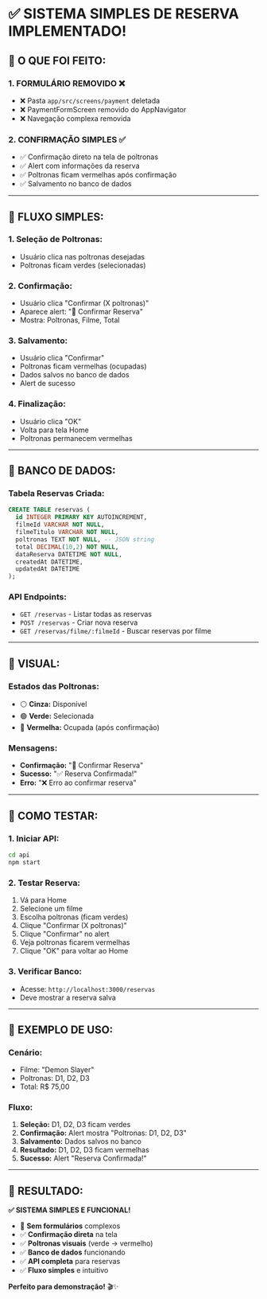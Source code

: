 # ✅ SISTEMA SIMPLES DE RESERVA IMPLEMENTADO!

## 🧹 **O QUE FOI FEITO:**

### **1. FORMULÁRIO REMOVIDO** ❌
- ❌ Pasta `app/src/screens/payment` deletada
- ❌ PaymentFormScreen removido do AppNavigator
- ❌ Navegação complexa removida

### **2. CONFIRMAÇÃO SIMPLES** ✅
- ✅ Confirmação direto na tela de poltronas
- ✅ Alert com informações da reserva
- ✅ Poltronas ficam vermelhas após confirmação
- ✅ Salvamento no banco de dados

---

## 🎯 **FLUXO SIMPLES:**

### **1. Seleção de Poltronas:**
- Usuário clica nas poltronas desejadas
- Poltronas ficam verdes (selecionadas)

### **2. Confirmação:**
- Usuário clica "Confirmar (X poltronas)"
- Aparece alert: "🎫 Confirmar Reserva"
- Mostra: Poltronas, Filme, Total

### **3. Salvamento:**
- Usuário clica "Confirmar"
- Poltronas ficam vermelhas (ocupadas)
- Dados salvos no banco de dados
- Alert de sucesso

### **4. Finalização:**
- Usuário clica "OK"
- Volta para tela Home
- Poltronas permanecem vermelhas

---

## 💾 **BANCO DE DADOS:**

### **Tabela Reservas Criada:**
```sql
CREATE TABLE reservas (
  id INTEGER PRIMARY KEY AUTOINCREMENT,
  filmeId VARCHAR NOT NULL,
  filmeTitulo VARCHAR NOT NULL,
  poltronas TEXT NOT NULL, -- JSON string
  total DECIMAL(10,2) NOT NULL,
  dataReserva DATETIME NOT NULL,
  createdAt DATETIME,
  updatedAt DATETIME
);
```

### **API Endpoints:**
- `GET /reservas` - Listar todas as reservas
- `POST /reservas` - Criar nova reserva
- `GET /reservas/filme/:filmeId` - Buscar reservas por filme

---

## 🎨 **VISUAL:**

### **Estados das Poltronas:**
- ⚪ **Cinza:** Disponível
- 🟢 **Verde:** Selecionada
- 🔴 **Vermelha:** Ocupada (após confirmação)

### **Mensagens:**
- **Confirmação:** "🎫 Confirmar Reserva"
- **Sucesso:** "✅ Reserva Confirmada!"
- **Erro:** "❌ Erro ao confirmar reserva"

---

## 🚀 **COMO TESTAR:**

### **1. Iniciar API:**
```bash
cd api
npm start
```

### **2. Testar Reserva:**
1. Vá para Home
2. Selecione um filme
3. Escolha poltronas (ficam verdes)
4. Clique "Confirmar (X poltronas)"
5. Clique "Confirmar" no alert
6. Veja poltronas ficarem vermelhas
7. Clique "OK" para voltar ao Home

### **3. Verificar Banco:**
- Acesse: `http://localhost:3000/reservas`
- Deve mostrar a reserva salva

---

## 📱 **EXEMPLO DE USO:**

### **Cenário:**
- Filme: "Demon Slayer"
- Poltronas: D1, D2, D3
- Total: R$ 75,00

### **Fluxo:**
1. **Seleção:** D1, D2, D3 ficam verdes
2. **Confirmação:** Alert mostra "Poltronas: D1, D2, D3"
3. **Salvamento:** Dados salvos no banco
4. **Resultado:** D1, D2, D3 ficam vermelhas
5. **Sucesso:** Alert "Reserva Confirmada!"

---

## 🎉 **RESULTADO:**

**✅ SISTEMA SIMPLES E FUNCIONAL!**

- 🚫 **Sem formulários** complexos
- ✅ **Confirmação direta** na tela
- ✅ **Poltronas visuais** (verde → vermelho)
- ✅ **Banco de dados** funcionando
- ✅ **API completa** para reservas
- ✅ **Fluxo simples** e intuitivo

**Perfeito para demonstração!** 🎬✨
